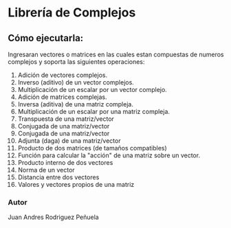 # Librería de Complejos

## Cómo ejecutarla:
Ingresaran vectores o matrices en las cuales estan compuestas de numeros complejos y soporta las siguientes operaciones:
1. Adición de vectores complejos.
2. Inverso (aditivo) de un vector complejos.
3. Multiplicación de un escalar por un vector complejo.
4. Adición de matrices complejas.
5. Inversa (aditiva) de una matriz compleja.
6. Multiplicación de un escalar por una matriz compleja.
7. Transpuesta de una matriz/vector
8. Conjugada de una matriz/vector
9. Conjugada de una matriz/vector
10. Adjunta (daga) de una matriz/vector
11. Producto de dos matrices (de tamaños compatibles)
12. Función para calcular la "acción" de una matriz sobre un vector.
13. Producto interno de dos vectores
14. Norma de un vector
15. Distancia entre dos vectores
16. Valores  y vectores propios de una matriz
### Autor
Juan Andres Rodriguez Peñuela
